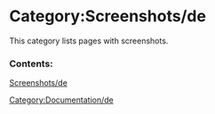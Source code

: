 # Category:Screenshots/de
This category lists pages with screenshots.

### Contents:

[Screenshots/de](Screenshots/de.md)

[Category:Documentation/de](Category:Documentation/de.md)

